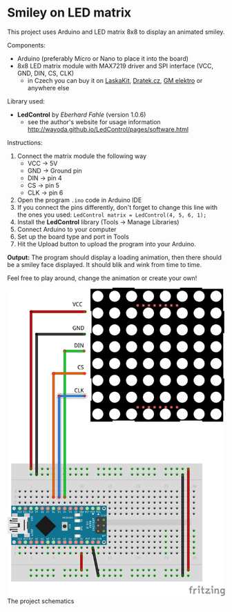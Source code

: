 # Smiley on LED matrix

This project uses Arduino and LED matrix 8x8 to display an animated smiley.

Components:
* Arduino (preferably Micro or Nano to place it into the board)
* 8x8 LED matrix module with MAX7219 driver and SPI interface (VCC, GND, DIN, CS, CLK)
  * in Czech you can buy it on [LaskaKit](https://www.laskakit.cz/8x8-led-matice-s-dip-24-max7219-3mm-cervena/), [Dratek.cz](https://dratek.cz/arduino/850-led-matice.html), [GM elektro](https://www.gme.cz/maticovy-led-displej-8x8-s-max7219) or anywhere else

Library used:
* **LedControl** by *Eberhard Fahle* (version 1.0.6)
  * see the author's website for usage information http://wayoda.github.io/LedControl/pages/software.html

Instructions:
1) Connect the matrix module the following way
   * VCC -> 5V
   * GND -> Ground pin
   * DIN -> pin 4
   * CS  -> pin 5
   * CLK -> pin 6
2) Open the program `.ino` code in Arduino IDE
3) If you connect the pins differently, don't forget to change this line with the ones you used: `LedControl matrix = LedControl(4, 5, 6, 1);`
4) Install the **LedControl** library (Tools -> Manage Libraries)
5) Connect Arduino to your computer
6) Set up the board type and port in Tools
7) Hit the Upload button to upload the program into your Arduino. 

**Output:** The program should display a loading animation, then there should be a smiley face displayed. It should blik and wink from time to time.

Feel free to play around, change the animation or create your own!

![Project schematics](./schematics.png)
The project schematics